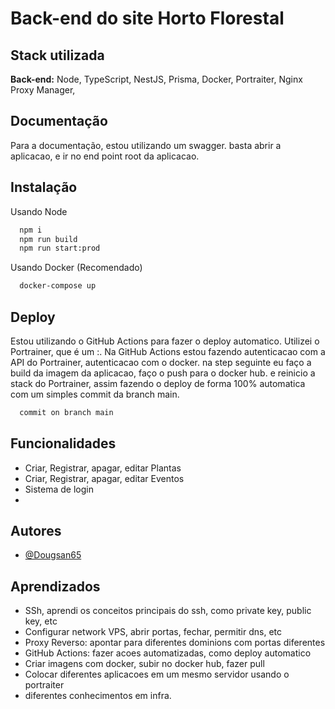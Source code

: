 
# Back-end do site Horto Florestal




## Stack utilizada

**Back-end:** Node, TypeScript, NestJS, Prisma, Docker, Portraiter, Nginx Proxy Manager, 


## Documentação
Para a documentação, estou utilizando um swagger. basta abrir a aplicacao, e ir no end point root da aplicacao.



## Instalação

Usando Node

```bash
  npm i
  npm run build
  npm run start:prod
```

Usando Docker (Recomendado)

```bash
  docker-compose up
```
    
## Deploy

Estou utilizando o GitHub Actions para fazer o deploy automatico.
Utilizei o Portrainer, que é um :<completar>. Na GitHub Actions estou fazendo autenticacao com a API do Portrainer, autenticacao com o docker. na step seguinte eu faço a build da imagem da aplicacao, faço o push para o docker hub. e reinicio a stack do Portrainer, assim fazendo o deploy de forma 100% automatica com um simples commit da branch main.

```bash
  commit on branch main
```


## Funcionalidades

- Criar, Registrar, apagar, editar Plantas
- Criar, Registrar, apagar, editar Eventos
- Sistema de login
- <adicionar novas Funcionalidades>


## Autores

- [@Dougsan65](https://www.github.com/Dougsan65)


## Aprendizados

* SSh, aprendi os conceitos principais do ssh, como private key, public key, etc
* Configurar network VPS, abrir portas, fechar, permitir dns, etc
* Proxy Reverso: apontar para diferentes dominions com portas diferentes
* GitHub Actions: fazer acoes automatizadas, como deploy automatico
* Criar imagens com docker, subir no docker hub, fazer pull
* Colocar diferentes aplicacoes em um mesmo servidor usando o portraiter
* diferentes conhecimentos em infra.

